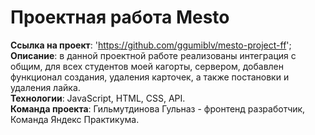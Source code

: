 # Проектная работа Mesto
**Ссылка на проект**: 'https://github.com/ggumiblv/mesto-project-ff';  
**Описание**: в данной проектной работе реализованы интеграция с общим, для всех студентов моей кагорты, сервером, добавлен функционал создания, удаления карточек, а также постановки и удаления лайка.  
**Технологии**: JavaScript, HTML, CSS, API.  
**Команда проекта**: Гильмутдинова Гульназ - фронтенд разработчик, Команда Яндекс Практикума.  

